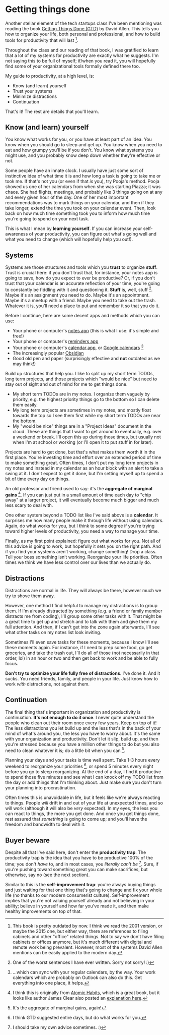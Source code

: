 # Getting things done

Another stellar element of the tech startups class I've been mentioning was reading
the book [Getting Things Done (GTD)](https://www.amazon.com/Getting-Things-Done/dp/0143573195/ref=asc_df_0143573195?mcid=4520c3f89ba03029999249d7148fd777&hvocijid=4131358842499332080-0143573195-&hvexpln=73&tag=hyprod-20&linkCode=df0&hvadid=721245378154&hvpos=&hvnetw=g&hvrand=4131358842499332080&hvpone=&hvptwo=&hvqmt=&hvdev=c&hvdvcmdl=&hvlocint=&hvlocphy=9028751&hvtargid=pla-2281435178778&psc=1) by David Allen. This tells you how to organize
your life, both personal and professional, and how to build tools for productivity that will last [^ref1].

Throughout the class and our reading of that book, I was gratified to learn that a lot of my systems
for productivity are exactly what he suggests. I'm not saying this to be full of myself; if/when you
read it, you will hopefully find some of your organizational tools formally defined there too.

My guide to productivity, at a high level, is:
- Know (and learn) yourself
- Trust your systems
- Minimize distractions
- Continuation

That's it! The rest are details that you'll learn.

## Know (and learn) yourself

You know what works for you, or you have at least part of an idea. You know
when you should go to sleep and get up. You know when you need to eat and
how grumpy you'll be if you don't. You know what systems you might use,
and you probably know deep down whether they're effective or not.

Some people have an innate clock. I usually have just some sort of instinctive
idea of what time it is and how long a task is going to take me or took me.
If that's not you (or even if that *is* you), try Pooja's method. Pooja showed us 
one of her calendars from when she was starting Piazza; it was chaos. She had
flights, meetings, and probably like 3 things going on at any and every given
hour of the day. One of her most important recommendations was to mark things
on your calendar, and then if they take longer, extend the time you took on
your calendar event. Then, look back on how much time something took you to
inform how much time you're going to spend on your next task.

This is what I mean by **learning yourself**. If you can increase your self-
awareness of your productivity, you can figure out what's going well and
what you need to change (which will hopefully help you out!).

## Systems

Systems are those structures and tools which you **trust** to organize **stuff**. Trust is crucial
here: if you don't trust that, for instance, your notes app is going to save, how do you
expect to ever be productive? Or, if you don't trust that your calendar is an accurate
reflection of your time, you're going to constantly be fiddling with it and questioning it.
**Stuff** is, well, stuff [^ref2]. Maybe it's an assignment you need to do.
Maybe it's an appointment. Maybe it's a meetup with a friend. Maybe you need to take out the trash.
Whatever it is, you'll need a place to put and remember it so that you do it.

Before I continue, here are some decent apps and methods which you can use:
- Your phone or computer's [notes app](https://apps.apple.com/us/app/notes/id1110145109) (this is what I use: it's simple and free!)
- Your phone or computer's [reminders app](https://apps.apple.com/us/app/reminders/id1108187841)
- Your phone or computer's [calendar app](https://apps.apple.com/us/app/calendar/id1108185179), or [Google calendars](https://calendar.google.com/calendar/u/0/r) [^ref3]
- The increasingly popular [Obsidian](https://obsidian.md)
- Good old pen and paper (surprisingly effective and **not** outdated as we may think!)

Build up structures that help you. I like to split up my short term TODOs, 
long term projects, and those projects which "would be nice" but need
to stay out of sight and out of mind for me to get things done. 
- My short term TODOs are in my notes. I organize them vaguely by priority, e.g.
the highest priority things go to the bottom so I can delete them easily.
- My long term projects are sometimes in my notes, and mostly float towards the top
so I see them first while my short term TODOs are near the bottom.
- My "would be nice" things are in a "Project Ideas" document in the cloud. These
are things that I want to get around to eventually, e.g. over a weekend or break. I'll
open this up during those times, but usually not when I'm at school or working (or 
I'll open it to put stuff in for later).

Projects are hard to get done, but that's what makes them worth it in the first place.
You're investing time and effort over an extended period of time to make something great.
Often times, I don't put my long term projects in my notes and instead in my calendar as
an hour block with an alert to take a swing at it. I don't expect to get it done, but I'm
setting myself up to spend a bit of time every day on things.

An old professor and friend used to say: it's the **aggregate of marginal gains** [^ref4].
If you can just put in a small amount of time each day to "chip away" at a larger project,
it will eventually become much bigger and much less scary to deal with.

One other system beyond a TODO list like I've said above is a **calendar**. It surprises
me how many people make it through life without using calendars. Again, do what works
for you, but I think to some degree if you're trying toward higher levels of productivity,
you need a way to manage your time.

Finally, as my first point explained: figure out what works for you. Not all of this advice
is going to work, but hopefully it sets you on the right path. And if you find your systems 
aren’t working, change something! Drop a class. Tell your boss something isn’t working. 
Reorganize your life priorities. Often times we think we have less control over our lives 
than we actually do.

## Distractions

Distractions are normal in life. They will always be there, however much
we try to shove them away. 

However, one method I find helpful to manage my distractions is to group
them. If I'm already distracted by something (e.g. a friend or family member
distracts me from coding), I'll group some other tasks with it. That might
be a great time to get up and stretch and to talk with them and give them
my full attention. And then, if I can't get into the zone again afterwards,
I'll see what other tasks on my notes list look inviting.

Sometimes I'll even save tasks for these moments, because I know I'll see
these moments again. For instance, if I need to prep some food, go get groceries,
and take the trash out, I'll do all of those (not necessarily in that order, lol)
in an hour or two and then get back to work and be able to fully focus.

**Don't try to optimize your life fully free of distractions**. I've done it.
And it sucks. You need friends, family, and people in your life. Just know how
to work *with* distractions, not against them.

## Continuation

The final thing that's important in organization and productivity is continuation.
**It's not enough to do it once**. I never quite understand the people who clean out
their room once every few years. Keep on top of it! The less distractions you let
build up and the less that's in the back of your mind of what's around you, the
less you have to worry about. It's the same with your organization and productivity.
Don't let it slip, build up, and then you're stressed because you have a million other
things to do but you also need to clean whatever it is; do a little bit when you can [^ref5].

Planning your days and your tasks is time well spent. Take 1-3 hours every weekend to 
reorganize your priorities [^ref6], or spend 5 minutes every night before you go to 
sleep reorganizing. At the end of a day, I find it productive to spend those
five minutes and see what I can knock off my TODO list from the day
or add things that I'm thinking about. Just make sure you don't turn your 
planning into procrastination.

Often times this is unavoidable in life, but it feels like we're always reacting
to things. People *will* drift in and out of your life at unexpected times, and so
will work (although it will also be *very* expected). In my eyes, the less you can
react to things, the more you get done. And once you get things done, rest assured
that *something* is going to come up; and you'll have the freedom and bandwidth to 
deal with it.

## Buyer beware

Despite all that I've said here, don't enter the **productivity trap**. The productivity
trap is the idea that you have to be productive 100% of the time; you don't *have* to,
and in most cases, you *literally can't be* [^ref7]. Sure, if you're pushing toward something great
you can make sacrifices, but otherwise, say no (see the next section).

Similar to this is the **self-improvement trap**: you're always buying things and just
waiting for that one thing that's going to change and fix your whole life (no thanks to our
modern consumerist culture). Self-improvement implies that you're not valuing yourself already
and not believing in your ability; believe in yourself and how far you've made it, and then
make healthy improvements on top of that.


[^ref1]: This book is pretty outdated by now. I think we read the 2001 version, or maybe the 2015
one, but either way, there are references to filing cabinets and other "office" related things. Not
to say we don't have filing cabinets or offices anymore, but it's much different with digital and
remote work being prevalent. However, most of the systems David Allen mentions can be easily applied to the modern day.

[^ref2]: One of the worst sentences I have ever written. Sorry not sorry! :)

[^ref3]: ...which can sync with your regular calendars, by the way. Your work calendars
which are probably on Outlook can also do this. Get everything into one place, it helps.

[^ref4]: I think this is originally from [Atomic Habits](https://jamesclear.com/atomic-habits), which is a great book, but it 
looks like author James Clear also posted an [explanation here](https://jamesclear.com/wp-content/uploads/2016/08/ABriefGuidetoProcessImprovement-2.pdf).

[^ref5]: It's the aggregate of marginal gains, again!

[^ref6]: I think GTD suggested entire days, but do what works for you.

[^ref7]: I should take my own advice sometimes. :)
